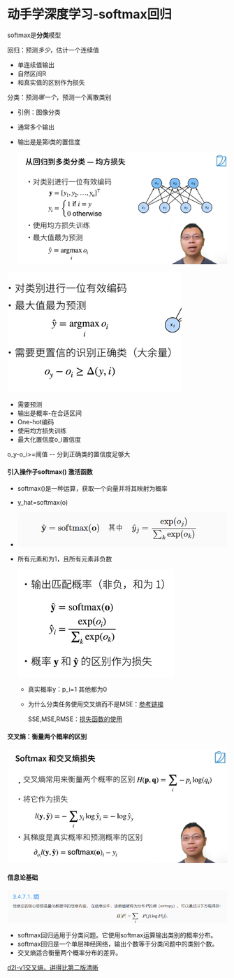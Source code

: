 # 动手学深度学习-softmax回归

softmax是**分类**模型

回归：预测*多少*，估计一个连续值

- 单连续值输出
- 自然区间R
- 和真实值的区别作为损失

分类：预测*哪一个*，预测一个离散类别

- 引例：图像分类

- 通常多个输出

- 输出是是第i类的置信度

  ![image-20230323213645629](img/image-20230323213645629.png)

![image-20230323213717402](img/image-20230323213717402.png)

- 需要预测
- 输出是概率-在合适区间
- One-hot编码
- 使用均方损失训练
- 最大化置信度o_i置信度

o_y-o_i>=阈值 -- 分到正确类的置信度足够大

#### 引入操作子softmax() 激活函数

- softmax()是一种运算，获取一个向量并将其映射为概率

- y_hat=softmax(o)

- ![image-20230323232409005](img/image-20230323232409005.png)

- 所有元素和为1，且所有元素非负数

  ![image-20230323220527887](img/image-20230323220527887.png)

  - 真实概率y：p_i=1 其他都为0
  
  - 为什么分类任务使用交叉熵而不是MSE：[参考链接](https://zhuanlan.zhihu.com/p/35709485)
  
    SSE,MSE,RMSE：[损失函数的使用](https://zhuanlan.zhihu.com/p/35707643)

#### 交叉熵：衡量两个概率的区别

![image-20230323220839118](img/image-20230323220839118.png)

#### 信息论基础

![image-20230323232801081](img/image-20230323232801081.png)



- softmax回归适用于分类问题。它使用softmax运算输出类别的概率分布。
- softmax回归是一个单层神经网络，输出个数等于分类问题中的类别个数。
- 交叉熵适合衡量两个概率分布的差异。

[d2l-v1交叉熵，讲得比第二版清晰](https://zh-v1.d2l.ai/chapter_deep-learning-basics/softmax-regression.html)
